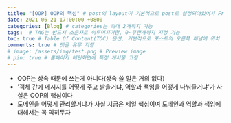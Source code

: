 ```yaml
---
title: "[OOP] OOP의 핵심" # post의 layout이 기본적으로 post로 설정되어있어서 Front Matter에 따로 layout변수를 만들어 주지 않아도 됨
date: 2021-06-21 17:00:00 +0800
categories: [Blog] # categories는 최대 2개까지 가능
tags:  # TAG는 반드시 소문자로 이루어져야함, 0~무한개까지 지정 가능
toc: true # Table Of Content(TOC) 옵션, 기본적으로 포스트의 오른쪽 패널에 위치
comments: true # 댓글 유무 지정
# image: /assets/img/test.png # Preview image
# pin: true # 홈페이지 메인화면에 특정 게시물 고정
---
```


- OOP는 상속 때문에 쓰는게 아니다(상속 쓸 일은 거의 없다)
- '객체 간에 메시지를 어떻게 주고 받을거냐, 역할과 책임을 어떻게 나눠줄거냐'가 사실은 OOP의 핵심이다
- 도메인을 어떻게 관리할거냐가 사실 지금은 제일 핵심이며 도메인과 역할과 책임에 대해서는 꼭 익혀두자